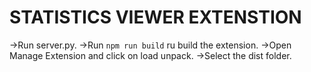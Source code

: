 # STATISTICS VIEWER EXTENSTION

->Run server.py.
->Run `npm run build` ru build the extension.
->Open Manage Extension and click on load unpack.
->Select the dist folder.
